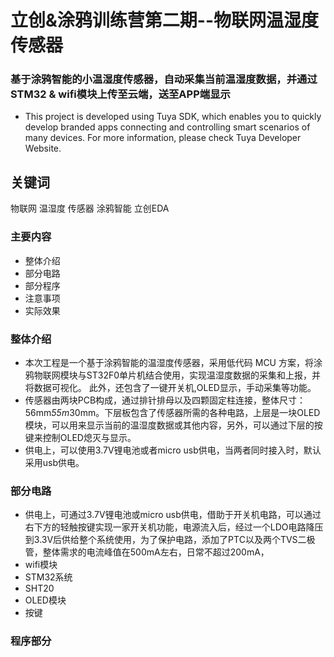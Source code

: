 立创&涂鸦训练营第二期--物联网温湿度传感器
==
### 基于涂鸦智能的小温湿度传感器，自动采集当前温湿度数据，并通过STM32 & wifi模块上传至云端，送至APP端显示
* This project is developed using Tuya SDK, which enables you to quickly develop branded
apps connecting and controlling smart scenarios of many devices.
For more information, please check Tuya Developer Website.
## 关键词  
物联网 温湿度 传感器 涂鸦智能 立创EDA 
### 主要内容
* 整体介绍
* 部分电路
* 部分程序
* 注意事项
* 实际效果
### 整体介绍
* 本次工程是一个基于涂鸦智能的温湿度传感器，采用低代码 MCU 方案，将涂鸦物联网模块与ST32F0单片机结合使用，实现温湿度数据的采集和上报，并将数据可视化。
此外，还包含了一键开关机,OLED显示，手动采集等功能。
* 传感器由两块PCB构成，通过排针排母以及四颗固定柱连接，整体尺寸：56mm*55m*30mm。下层板包含了传感器所需的各种电路，上层是一块OLED模块，可以用来显示当前的温湿度数据或其他内容，另外，可以通过下层的按键来控制OLED熄灭与显示。
* 供电上，可以使用3.7V锂电池或者micro usb供电，当两者同时接入时，默认采用usb供电。
### 部分电路
* 供电上，可通过3.7V锂电池或micro usb供电，借助于开关机电路，可以通过右下方的轻触按键实现一家开关机功能，电源流入后，经过一个LDO电路降压到3.3V后供给整个系统使用，为了保护电路，添加了PTC以及两个TVS二极管，整体需求的电流峰值在500mA左右，日常不超过200mA，
* wifi模块
* STM32系统
* SHT20
* OLED模块
* 按键
### 程序部分
